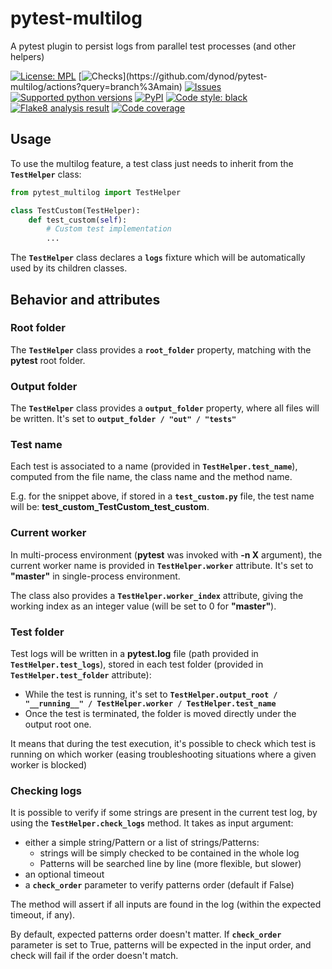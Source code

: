 # pytest-multilog
A pytest plugin to persist logs from parallel test processes (and other helpers)

<!-- NMK-BADGES-BEGIN -->
[![License: MPL](https://img.shields.io/github/license/dynod/pytest-multilog)](https://github.com/dynod/pytest-multilog/blob/main/LICENSE)
[![Checks](https://img.shields.io/github/actions/workflow/status/dynod/pytest-multilog/build.yml?branch=main&label=build%20%26%20u.t.)](https://github.com/dynod/pytest-multilog/actions?query=branch%3Amain)
[![Issues](https://img.shields.io/github/issues-search/dynod/pytest-multilog?label=issues&query=is%3Aopen+is%3Aissue)](https://github.com/dynod/pytest-multilog/issues?q=is%3Aopen+is%3Aissue)
[![Supported python versions](https://img.shields.io/badge/python-3.8%20--%203.11-blue)](https://www.python.org/)
[![PyPI](https://img.shields.io/pypi/v/pytest-multilog)](https://pypi.org/project/pytest-multilog/)
[![Code style: black](https://img.shields.io/badge/code%20style-black-000000.svg)](https://github.com/psf/black)
[![Flake8 analysis result](https://img.shields.io/badge/flake8-0-green)](https://flake8.pycqa.org/)
[![Code coverage](https://img.shields.io/codecov/c/github/dynod/pytest-multilog)](https://app.codecov.io/gh/dynod/pytest-multilog)
<!-- NMK-BADGES-END -->

## Usage
To use the multilog feature, a test class just needs to inherit from the **`TestHelper`** class:

```python
from pytest_multilog import TestHelper

class TestCustom(TestHelper):
    def test_custom(self):
        # Custom test implementation
        ...
```

The **`TestHelper`** class declares a **`logs`** fixture which will be automatically used by its children classes.

## Behavior and attributes

### Root folder
The **`TestHelper`** class provides a **`root_folder`** property, matching with the **pytest** root folder.

### Output folder
The **`TestHelper`** class provides a **`output_folder`** property, where all files will be written. It's set to **`output_folder / "out" / "tests"`**

### Test name
Each test is associated to a name (provided in **`TestHelper.test_name`**), computed from the file name, the class name and the method name.

E.g. for the snippet above, if stored in a **`test_custom.py`** file, the test name will be: **test_custom_TestCustom_test_custom**.

### Current worker
In multi-process environment (**pytest** was invoked with **-n X** argument), the current worker name is provided in **`TestHelper.worker`** attribute.
It's set to **"master"** in single-process environment.

The class also provides a **`TestHelper.worker_index`** attribute, giving the working index as an integer value (will be set to 0 for **"master"**).

### Test folder
Test logs will be written in a **pytest.log** file (path provided in **`TestHelper.test_logs`**), stored in each test folder (provided in **`TestHelper.test_folder`** attribute):
* While the test is running, it's set to **`TestHelper.output_root / "__running__" / TestHelper.worker / TestHelper.test_name`**
* Once the test is terminated, the folder is moved directly under the output root one.

It means that during the test execution, it's possible to check which test is running on which worker 
(easing troubleshooting situations where a given worker is blocked)

### Checking logs
It is possible to verify if some strings are present in the current test log, by using the **`TestHelper.check_logs`** method.
It takes as input argument:
* either a simple string/Pattern or a list of strings/Patterns:
  * strings will be simply checked to be contained in the whole log
  * Patterns will be searched line by line (more flexible, but slower)
* an optional timeout
* a **`check_order`** parameter to verify patterns order (default if False)

The method will assert if all inputs are found in the log (within the expected timeout, if any).

By default, expected patterns order doesn't matter.
If **`check_order`** parameter is set to True, patterns will be expected in the input order, and check will fail if the order doesn't match.
